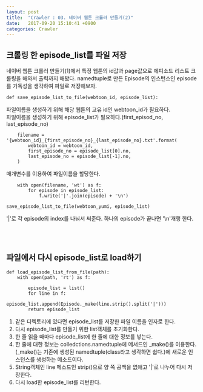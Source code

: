 ```yaml
---
layout: post
title:  "Crawler : 03. 네이버 웹툰 크롤러 만들기(2)"
date:   2017-09-20 15:10:41 +0900
categories: Crawler
---
```


## 크롤링 한 episode_list를 파일 저장

네이버 웹툰 크롤러 만들기(1)에서 특정 웹툰의 id값과 page값으로 에피소드 리스트 크롤링을 해와서 출력까지 해봤다. namedtuple로 만든 Episode의 인스턴스인 episode를 가독성을 생각하여 파일로 저장해보자.

```
def save_episode_list_to_file(webtoon_id, episode_list):
```

파일이름을 생성하기 위해 해당 웹툰의 고유 id인 webtoon\_id가 필요하다.<br>
파일이름을 생성하기 위해 episode\_list가 필요하다.(first\_episod\_no, last\_episode\_no)

```
    filename = '{webtoon_id}_{first_episode_no}_{last_episode_no}.txt'.format(
        webtoon_id = webtoon_id,
        first_episode_no = episode_list[0].no,
        last_episode_no = episode_list[-1].no,
    )
```

매개변수를 이용하여 파일이름을 할당한다.

```
    with open(filename, 'wt') as f:
        for episode in episode_list:
            f.write('|'.join(episode) + '\n')

save_episode_list_to_file(webtoon_yumi, episode_list)
```

'\|'로 각 episode의 index를 나눠서 써준다. 하나의 episode가 끝나면 '\n'개행 한다.


<br><br>

## 파일에서 다시 episode_list로 load하기

```
def load_episode_list_from_file(path):
    with open(path, 'rt') as f:

        episode_list = list()
        for line in f:
            episode_list.append(Episode._make(line.strip().split('|')))
        return episode_list
```

1. 같은 디렉토리에 있다면 episode_list를 저장한 파일 이름을 인자로 한다.
2. 다시 episode_list를 만들기 위한 list객체를 초기화한다.
3. 한 줄 읽을 때마다 episode_list에 한 줄에 대한 정보를 넣는다.
4. 한 줄에 대한 정보는 colledctions.namedtuple에 메서드인 \_make()를 이용한다. (\_make()는 기존에 생성된 namedtuple(class라고 생각하면 쉽다.)에 새로운 인스턴스를 생성하는 메소드이다.
5. String객체인 line 메소드인 strip()으로 양 쪽 공백을 없애고  '\|'로 나누어 다시 저장한다.
6. 다시 load한 episode_list를 리턴한다.
